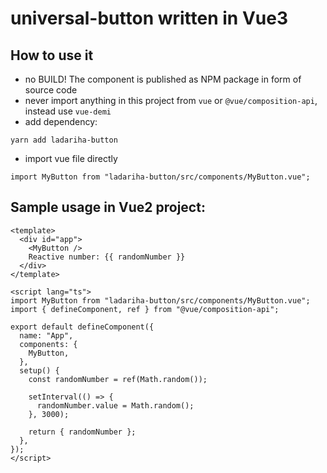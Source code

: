 # universal-button written in Vue3 

## How to use it
- no BUILD! The component is published as NPM package in form of source code
- never import anything in this project from `vue` or `@vue/composition-api`, instead use `vue-demi`
- add dependency:
```
yarn add ladariha-button
```

- import vue file directly
```
import MyButton from "ladariha-button/src/components/MyButton.vue";
```
## Sample usage in Vue2 project:

```
<template>
  <div id="app">
    <MyButton />
    Reactive number: {{ randomNumber }}
  </div>
</template>

<script lang="ts">
import MyButton from "ladariha-button/src/components/MyButton.vue";
import { defineComponent, ref } from "@vue/composition-api";

export default defineComponent({
  name: "App",
  components: {
    MyButton,
  },
  setup() {
    const randomNumber = ref(Math.random());

    setInterval(() => {
      randomNumber.value = Math.random();
    }, 3000);

    return { randomNumber };
  },
});
</script>
```
